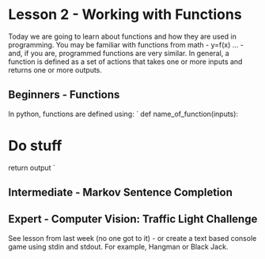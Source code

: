 # Lesson 2 - Working with Functions
Today we are going to learn about functions and how they are used in
programming.  You may be familiar with functions from math - y=f(x) ... - and,
if you are, programmed functions are very similar.  In general, a function is
defined as a set of actions that takes one or more inputs and returns one or
more outputs.
## Beginners - Functions
In python, functions are defined using:
 `
def name_of_function(inputs):
   # Do stuff
   return output
`


## Intermediate - Markov Sentence Completion

## Expert - Computer Vision: Traffic Light Challenge
See lesson from last week (no one got to it) - or create a text based console
game using stdin and stdout.  For example, Hangman or Black Jack.
